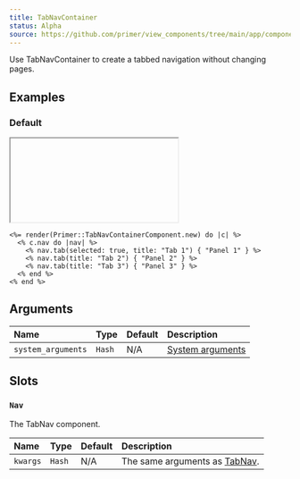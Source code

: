 ```yaml
---
title: TabNavContainer
status: Alpha
source: https://github.com/primer/view_components/tree/main/app/components/primer/tab_nav_container_component.rb
---
```


<!-- Warning: AUTO-GENERATED file, do not edit. Add code comments to your Ruby instead <3 -->

Use TabNavContainer to create a tabbed navigation without changing pages.

## Examples

### Default

<iframe onLoad={(e) => e.target.style.height = e.target.contentWindow.document.body.scrollHeight + 34 + 'px'} style="width: 100%; border: 0px;" srcdoc="<html class='Box height-full p-3'><head><link href='https://unpkg.com/@primer/css/dist/primer.css' rel='stylesheet'></head><body><tab-container>  <div class='tabnav '>  <nav role='tablist' aria-label='' class='tabnav-tabs'>      <button type='button' role='tab' aria-selected='true' class='tabnav-tab '>Tab 1</button>      <button type='button' role='tab' class='tabnav-tab '>Tab 2</button>      <button type='button' role='tab' class='tabnav-tab '>Tab 3</button>  </nav ></div>    <div role='tabpanel' >      Panel 1    </div>    <div role='tabpanel' hidden>      Panel 2    </div>    <div role='tabpanel' hidden>      Panel 3    </div></tab-container></body></html>"></iframe>

```erb
<%= render(Primer::TabNavContainerComponent.new) do |c| %>
  <% c.nav do |nav| %>
    <% nav.tab(selected: true, title: "Tab 1") { "Panel 1" } %>
    <% nav.tab(title: "Tab 2") { "Panel 2" } %>
    <% nav.tab(title: "Tab 3") { "Panel 3" } %>
  <% end %>
<% end %>
```

## Arguments

| Name | Type | Default | Description |
| :- | :- | :- | :- |
| `system_arguments` | `Hash` | N/A | [System arguments](/system-arguments) |

## Slots

### `Nav`

The TabNav component.

| Name | Type | Default | Description |
| :- | :- | :- | :- |
| `kwargs` | `Hash` | N/A | The same arguments as [TabNav](/components/tabnav). |
